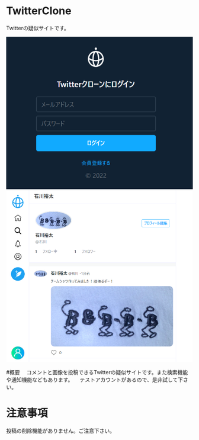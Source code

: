﻿# TwitterClone
 Twitterの疑似サイトです。

<div align="center">
<img src="./LOGIN.png" alt="ログイン画面">
</div>

<div align="center">
<img src="./twitterclone_Tshirt.png" alt="ホーム画面">
</div>

#概要
　コメントと画像を投稿できるTwitterの疑似サイトです。また検索機能や通知機能などもあります。
 　テストアカウントがあるので、是非試して下さい。
  
# 注意事項
投稿の削除機能がありません。ご注意下さい。
